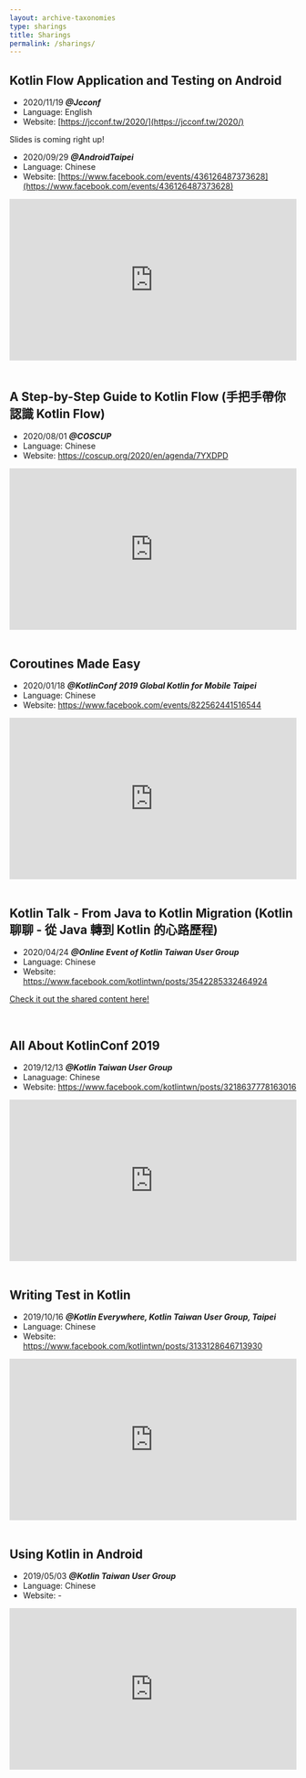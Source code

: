 ```yaml
---
layout: archive-taxonomies
type: sharings
title: Sharings
permalink: /sharings/
---
```


## Kotlin Flow Application and Testing on Android

* 2020/11/19 **_@Jcconf_**
* Language: English
* Website: [https://jcconf.tw/2020/](https://jcconf.tw/2020/)

Slides is coming right up!

* 2020/09/29 **_@AndroidTaipei_**
* Language: Chinese
* Website: [https://www.facebook.com/events/436126487373628](https://www.facebook.com/events/436126487373628)

<div style="left: 0; width: 100%; height: 0; position: relative; padding-bottom: 56.1972%;"><iframe src="https://speakerdeck.com/player/9d652b99eda64aac882a7535ca93f434" style="border: 0; top: 0; left: 0; width: 100%; height: 100%; position: absolute;" allowfullscreen scrolling="no" allow="encrypted-media"></iframe></div>

<br>

## A Step-by-Step Guide to Kotlin Flow (手把手帶你認識 Kotlin Flow)

* 2020/08/01 **_@COSCUP_**
* Language: Chinese
* Website: https://coscup.org/2020/en/agenda/7YXDPD

<div style="left: 0; width: 100%; height: 0; position: relative; padding-bottom: 56.1972%;"><iframe src="https://speakerdeck.com/player/1b5bf76be36d4a02b17af744b69870db" style="border: 0; top: 0; left: 0; width: 100%; height: 100%; position: absolute;" allowfullscreen scrolling="no" allow="encrypted-media"></iframe></div>

<br>

## Coroutines Made Easy

* 2020/01/18 **_@KotlinConf 2019 Global Kotlin for Mobile Taipei_**
* Language: Chinese
* Website: https://www.facebook.com/events/822562441516544

<div style="left: 0; width: 100%; height: 0; position: relative; padding-bottom: 56.1972%;"><iframe src="https://speakerdeck.com/player/e3c5392af2e344ccb0ba2fb2d1779a32" style="border: 0; top: 0; left: 0; width: 100%; height: 100%; position: absolute;" allowfullscreen scrolling="no" allow="encrypted-media"></iframe></div>

<br>

## Kotlin Talk - From Java to Kotlin Migration (Kotlin 聊聊 - 從 Java 轉到 Kotlin 的心路歷程)

* 2020/04/24 **_@Online Event of Kotlin Taiwan User Group_**
* Language: Chinese
* Website: https://www.facebook.com/kotlintwn/posts/3542285332464924

[Check it out the shared content here!](https://www.notion.so/oumuamua/Kotlin-Java-Kotlin-558081bc9e074103be3368f638a58252)

<br>

## All About KotlinConf 2019

* 2019/12/13 **_@Kotlin Taiwan User Group_**
* Lanaguage: Chinese
* Website: https://www.facebook.com/kotlintwn/posts/3218637778163016

<div style="left: 0; width: 100%; height: 0; position: relative; padding-bottom: 56.1972%;"><iframe src="https://speakerdeck.com/player/ecfcf924ba3242f7b6a9f941ca168717" style="border: 0; top: 0; left: 0; width: 100%; height: 100%; position: absolute;" allowfullscreen scrolling="no" allow="encrypted-media"></iframe></div>

<br>

## Writing Test in Kotlin

* 2019/10/16 **_@Kotlin Everywhere, Kotlin Taiwan User Group, Taipei_**
* Language: Chinese
* Website: https://www.facebook.com/kotlintwn/posts/3133128646713930

<div style="left: 0; width: 100%; height: 0; position: relative; padding-bottom: 56.1972%;"><iframe src="https://speakerdeck.com/player/668719b94f9e47429d5e000be8c69e70" style="border: 0; top: 0; left: 0; width: 100%; height: 100%; position: absolute;" allowfullscreen scrolling="no" allow="encrypted-media"></iframe></div>

<br>

## Using Kotlin in Android

* 2019/05/03 **_@Kotlin Taiwan User Group_**
* Language: Chinese
* Website: -

<div style="left: 0; width: 100%; height: 0; position: relative; padding-bottom: 56.1972%;"><iframe src="https://speakerdeck.com/player/977ed53855d24da8ab7ed94c48b0cb68" style="border: 0; top: 0; left: 0; width: 100%; height: 100%; position: absolute;" allowfullscreen scrolling="no" allow="encrypted-media"></iframe></div>

<br>